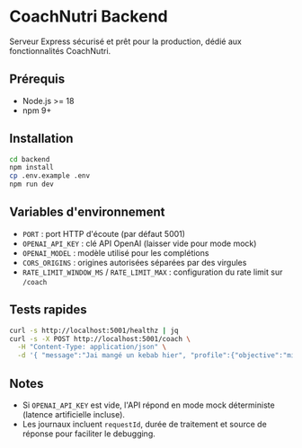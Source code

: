 # CoachNutri Backend

Serveur Express sécurisé et prêt pour la production, dédié aux fonctionnalités CoachNutri.

## Prérequis
- Node.js \>= 18
- npm 9+

## Installation
```bash
cd backend
npm install
cp .env.example .env
npm run dev
```

## Variables d'environnement
- `PORT` : port HTTP d'écoute (par défaut 5001)
- `OPENAI_API_KEY` : clé API OpenAI (laisser vide pour mode mock) 
- `OPENAI_MODEL` : modèle utilisé pour les complétions
- `CORS_ORIGINS` : origines autorisées séparées par des virgules
- `RATE_LIMIT_WINDOW_MS` / `RATE_LIMIT_MAX` : configuration du rate limit sur `/coach`

## Tests rapides
```bash
curl -s http://localhost:5001/healthz | jq
curl -s -X POST http://localhost:5001/coach \
  -H "Content-Type: application/json" \
  -d '{ "message":"Jai mangé un kebab hier", "profile":{"objective":"mieux manger"}, "history":[{"role":"user","content":"salut"}] }' | jq
```

## Notes
- Si `OPENAI_API_KEY` est vide, l'API répond en mode mock déterministe (latence artificielle incluse).
- Les journaux incluent `requestId`, durée de traitement et source de réponse pour faciliter le debugging.
